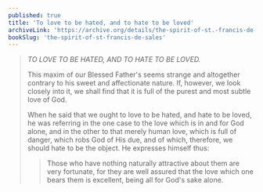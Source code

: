 ```yaml
---
published: true
title: 'To love to be hated, and to hate to be loved'
archiveLink: 'https://archive.org/details/the-spirit-of-st.-francis-de-sales/page/123?view=theater'
bookSlug: 'the-spirit-of-st-francis-de-sales'
---
```


> *TO LOVE TO BE HATED, AND TO HATE TO BE LOVED.*
> 
> This maxim of our Blessed Father's seems strange and altogether contrary to his sweet and affectionate nature. If, however, we look closely into it, we shall find that it is full of the purest and most subtle love of God.
> 
> When he said that we ought to love to be hated, and hate to be loved, he was referring in the one case to the love which is in and for God alone, and in the other to that merely human love, which is full of danger, which robs God of His due, and of which, therefore, we should hate to be the object. He expresses himself thus:
> 
>> Those who have nothing naturally attractive about them are very fortunate, for they are well assured that the love which one bears them is excellent, being all for God's sake alone.
